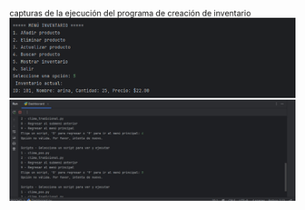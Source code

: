 capturas de la ejecución del programa de creación de inventario
![img_1.png](img_1.png)
![img_2.png](img_2.png)
